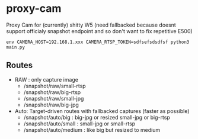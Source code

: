 # proxy-cam
Proxy Cam for (currently) shitty W5 (need fallbacked because doesnt support officialy snapshot endpoint and so don't want to fix repetitive E500)

```
env CAMERA_HOST=192.168.1.xxx CAMERA_RTSP_TOKEN=sdfsefsdsdfsf python3 main.py
```

## Routes

- RAW : only capture image
    - /snapshot/raw/small-rtsp
    - /snapshot/raw/big-rtsp
    - /snapshot/raw/small-jpg
    - /snapshot/raw/big-jpg
- Auto: Target-driven routes with fallbacked captures (faster as possible)
    - /snapshot/auto/big : big-jpg or resized small-jpg or big-rtsp
    - /snapshot/auto/small : small-jpg or small-rtsp
    - /snapshot/auto/medium : like big but resized to medium
